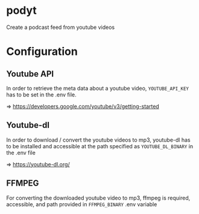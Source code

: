 # podyt

Create a podcast feed from youtube videos

# Configuration

## Youtube API

In order to retrieve the meta data about a youtube video, ```YOUTUBE_API_KEY``` has to be set in the .env file.

=> https://developers.google.com/youtube/v3/getting-started

## Youtube-dl

In order to download / convert the youtube videos to mp3, youtube-dl has to be installed and accessible at the path specified as ```YOUTUBE_DL_BINARY``` in the .env file

=> https://youtube-dl.org/

## FFMPEG

For converting the downloaded youtube video to mp3, ffmpeg is required, accessible, and path provided in ```FFMPEG_BINARY``` .env variable

